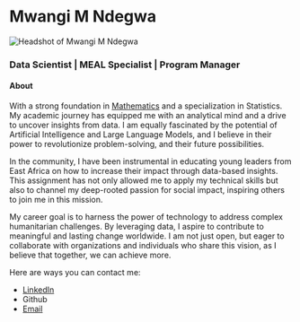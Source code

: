 # Mwangi M Ndegwa
![Headshot of Mwangi M Ndegwa](https://www.google.com/url?sa=i&url=https%3A%2F%2Fwww.instagram.com%2Fp%2FDLu00LPI_ct%2F&psig=AOvVaw2LXL5Dz6HCJwR35c7N1E4K&ust=1752868255832000&source=images&cd=vfe&opi=89978449&ved=0CBUQjRxqFwoTCJjev7_VxI4DFQAAAAAdAAAAABAE)

### Data Scientist | MEAL Specialist | Program Manager

#### About
With a strong foundation in [Mathematics](https://spas.pu.ac.ke) and a specialization in Statistics. My academic journey has equipped me with an analytical mind and a drive to uncover insights from data. I am equally fascinated by the potential of Artificial Intelligence and Large Language Models, and I believe in their power to revolutionize problem-solving, and their future possibilities.

In the community, I have been instrumental in educating young leaders from East Africa on how to increase their impact through data-based insights. This assignment has not only allowed me to apply my technical skills but also to channel my deep-rooted passion for social impact, inspiring others to join me in this mission.

My career goal is to harness the power of technology to address complex humanitarian challenges. By leveraging data, I aspire to contribute to meaningful and lasting change worldwide. I am not just open, but eager to collaborate with organizations and individuals who share this vision, as I believe that together, we can achieve more.

Here are ways you can contact me:
* [LinkedIn](https://ke.linkedin.com/in/mwangimndegwa)
* Github
* [Email](mailto:mndegwa@asu.edu)
  
